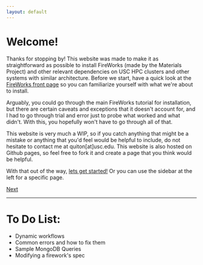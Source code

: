 ```yaml
---
layout: default
---
```



# Welcome!

Thanks for stopping by! This website was made to make it as straightforward as possible to install FireWorks (made by the Materials Project) and other relevant dependencies on USC HPC clusters and other systems with similar architecture. Before we start, have a quick look at the [FireWorks front page](https://materialsproject.github.io/fireworks/) so you can familiarize yourself with what we're about to install.

Arguably, you could go through the main FireWorks tutorial for installation, but there are certain caveats and exceptions that it doesn't account for, and I had to go through trial and error just to probe what worked and what didn't. With this, you hopefully won't have to go through all of that.

This website is very much a WIP, so if you catch anything that might be a mistake or anything that you'd feel would be helpful to include, do not hesitate to contact me at quiton[at]usc.edu. This website is also hosted on Github pages, so feel free to fork it and create a page that you think would be helpful.

With that out of the way, [lets get started!](./pages/FW1-PythonInst.html) Or you can use the sidebar at the left for a specific page.

[Next](./pages/FW1-PythonInst.html)

***

# To Do List:

* Dynamic workflows
* Common errors and how to fix them
* Sample MongoDB Queries
* Modifying a firework's spec
